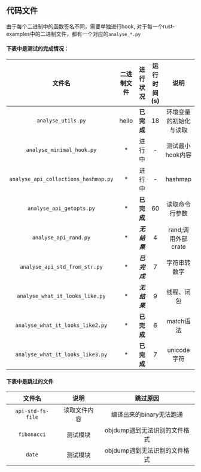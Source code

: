 ## **代码文件**
由于每个二进制中的函数签名不同，需要单独进行hook, 对于每一个rust-examples中的二进制文件，都有一个对应的`analyse_*.py`  
#### 下表中是测试的完成情况：  
|文件名|二进制文件|进行状况|运行时间(s)|说明|
|:-:|:-:|:-:|:-:|:-:|
|`analyse_utils.py`|hello|**已完成**|18|环境变量的初始化与读取|
|`analyse_minimal_hook.py`|*|进行中|-|测试最小hook内容|
|`analyse_api_collections_hashmap.py`|*|进行中|-|hashmap|
|`analyse_api_getopts.py`|*|**已完成**|60|读取命令行参数|
|`analyse_api_rand.py`|*|***无结果***|4|rand;调用外部crate|
|`analyse_api_std_from_str.py`|*|***已完成***|7|字符串转数字|
|`analyse_what_it_looks_like.py`|*|***无结果***|9|线程、闭包|
|`analyse_what_it_looks_like2.py`|*|**已完成**|6|match语法|
|`analyse_what_it_looks_like3.py`|*|**已完成**|7|unicode字符|
#### 下表中是跳过的文件  
|文件名|说明|跳过原因|
|:-:|:-:|:-:|
|`api-std-fs-file`|读取文件内容|编译出来的binary无法跑通|
|`fibonacci`|测试模块|objdump遇到无法识别的文件格式|
|`date`|测试模块|objdump遇到无法识别的文件格式|





